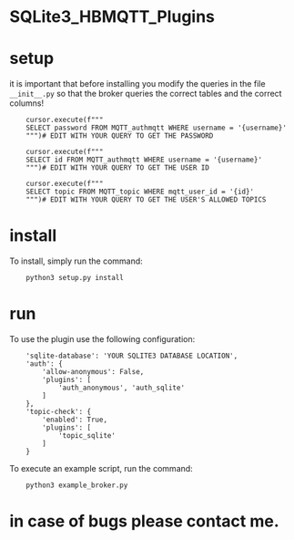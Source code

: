 # SQLite3_HBMQTT_Plugins
# setup
it is important that before installing you modify the queries in the file ```__init__.py``` so that the broker queries the correct tables and the correct columns!
```
	cursor.execute(f"""
	SELECT password FROM MQTT_authmqtt WHERE username = '{username}'
	""")# EDIT WITH YOUR QUERY TO GET THE PASSWORD
				
	cursor.execute(f"""
	SELECT id FROM MQTT_authmqtt WHERE username = '{username}'
	""")# EDIT WITH YOUR QUERY TO GET THE USER ID

	cursor.execute(f"""
	SELECT topic FROM MQTT_topic WHERE mqtt_user_id = '{id}'
	""")# EDIT WITH YOUR QUERY TO GET THE USER'S ALLOWED TOPICS
```

# install
To install, simply run the command:
```
	python3 setup.py install
```
# run
To use the plugin use the following configuration:
```
	'sqlite-database': 'YOUR SQLITE3 DATABASE LOCATION',
	'auth': {
		'allow-anonymous': False,
		'plugins': [
			'auth_anonymous', 'auth_sqlite'
		]
	},
	'topic-check': {
		'enabled': True,
		'plugins': [
			'topic_sqlite'
		]
	}
```
To execute an example script, run the command:
```
	python3 example_broker.py
```
# in case of bugs please contact me.
